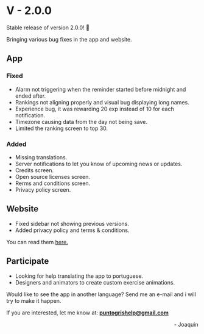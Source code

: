 # V - 2.0.0

Stable release of version 2.0.0! :tada:

Bringing various bug fixes in the app and website.

## App

### Fixed

 - Alarm not triggering when the reminder started before midnight and ended after.
 - Rankings not aligning properly and visual bug displaying long names.
 - Experience bug, it was rewarding 20 exp instead of 10 for each notification.
 - Timezone causing data from the day not being save.
 - Limited the ranking screen to top 30.

 ### Added

 - Missing translations.
 - Server notifications to let you know of upcoming news or updates.
 - Credits screen.
 - Open source licenses screen.
 - Rerms and conditions screen.
 - Privacy policy screen.

## Website

 - Fixed sidebar not showing previous versions.
 - Added privacy policy and terms & conditions.

You can read them [here.](../information)

## Participate

 - Looking for help translating the app to portuguese.
 - Designers and animators to create custom exercise animations.

Would like to see the app in another language? Send me an e-mail and i will try to make it happen.

If you are interested, let me know at:
**puntogrishelp@gmail.com**


<div style="text-align: right">- Joaquin</div>
